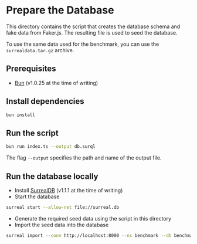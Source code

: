 # Prepare the Database

This directory contains the script that creates the database schema and fake data from Faker.js. The resulting file is used to seed the database.

To use the same data used for the benchmark, you can use the `surrealdata.tar.gz` archive.

## Prerequisites

- [Bun](https://bun.sh/docs/installation) (v1.0.25 at the time of writing)

## Install dependencies

```bash
bun install
```

## Run the script

```bash
bun run index.ts --output db.surql
```

The flag `--output` specifies the path and name of the output file.

## Run the database locally

- Install [SurrealDB](https://docs.surrealdb.com/docs/installation/overview) (v1.1.1 at the time of writing)
- Start the database

```bash
surreal start --allow-net file://surreal.db
```

- Generate the required seed data using the script in this directory
- Import the seed data into the database

```bash
surreal import --conn http://localhost:8000 --ns benchmark --db benchmark db.surql
```
